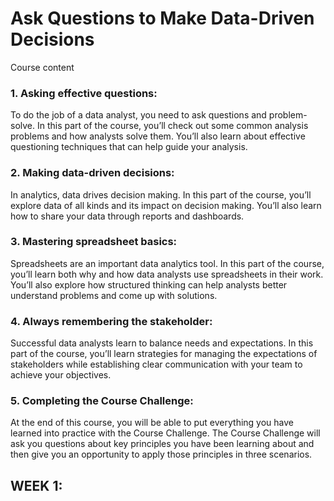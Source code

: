 # Ask Questions to Make Data-Driven Decisions 

Course content

### 1. Asking effective questions: 
To do the job of a data analyst, you need to ask questions and problem-solve. In this part of the course, you’ll check out some common analysis problems and how analysts solve them. You’ll also learn about effective questioning techniques that can help guide your analysis.

### 2. Making data-driven decisions:
 In analytics, data drives decision making. In this part of the course, you’ll explore data of all kinds and its impact on decision making. You’ll also learn how to share your data through reports and dashboards.

### 3. Mastering spreadsheet basics: 
Spreadsheets are an important data analytics tool. In this part of the course, you’ll learn both why and how data analysts use spreadsheets in their work. You’ll also explore how structured thinking can help analysts better understand problems and come up with solutions. 

### 4. Always remembering the stakeholder: 
Successful data analysts learn to balance needs and expectations. In this part of the course, you’ll learn strategies for managing the expectations of stakeholders while establishing clear communication with your team to achieve your objectives.  
### 5. Completing the Course Challenge: 
At the end of this course, you will be able to put everything you have learned into practice with the Course Challenge. The Course Challenge will ask you questions about key principles you have been learning about and then give you an opportunity to apply those principles in three scenarios. 

## WEEK 1:
